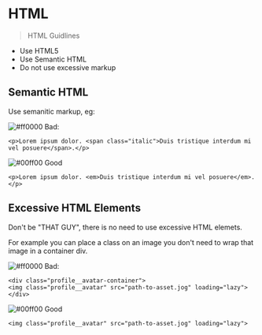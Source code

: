 # HTML

> HTML Guidlines

- Use HTML5
- Use Semantic HTML
- Do not use excessive markup

## Semantic HTML

Use semanitic markup, eg:

![#ff0000](https://placehold.it/15/ff0000/000000?text=+) Bad:
```
<p>Lorem ipsum dolor. <span class="italic">Duis tristique interdum mi vel posuere</span>.</p>
```

![#00ff00](https://placehold.it/15/00ff00/000000?text=+) Good
```
<p>Lorem ipsum dolor. <em>Duis tristique interdum mi vel posuere</em>.</p>
```

## Excessive HTML Elements

Don't be "THAT GUY", there is no need to use excessive HTML elemets. 

For example you can place a class on an image you don't need to wrap that image in a container div.

![#ff0000](https://placehold.it/15/ff0000/000000?text=+) Bad:
```
<div class="profile__avatar-container">
<img class="profile__avatar" src="path-to-asset.jog" loading="lazy">
</div>
```

![#00ff00](https://placehold.it/15/00ff00/000000?text=+) Good
```
<img class="profile__avatar" src="path-to-asset.jog" loading="lazy">
```
